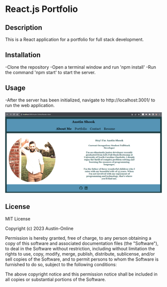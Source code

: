 # React.js Portfolio

## Description
This is a React application for a portfolio for full stack development.

## Installation
-Clone the repository
-Open a terminal window and run 'npm install'
-Run the command 'npm start' to start the server.

## Usage
-After the server has been initialized, navigate to http://localhost:3001/ to run the web application.

![screengrab](./src/images/Screengrab.png)

## License
MIT License

Copyright (c) 2023 Austin-Online

Permission is hereby granted, free of charge, to any person obtaining a copy
of this software and associated documentation files (the "Software"), to deal
in the Software without restriction, including without limitation the rights
to use, copy, modify, merge, publish, distribute, sublicense, and/or sell
copies of the Software, and to permit persons to whom the Software is
furnished to do so, subject to the following conditions:

The above copyright notice and this permission notice shall be included in all
copies or substantial portions of the Software.